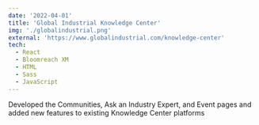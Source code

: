 ```yaml
---
date: '2022-04-01'
title: 'Global Industrial Knowledge Center'
img: './globalindustrial.png'
external: 'https://www.globalindustrial.com/knowledge-center'
tech:
  - React
  - Bloomreach XM
  - HTML
  - Sass
  - JavaScript
---
```


Developed the Communities, Ask an Industry Expert, and Event pages and added new features to existing Knowledge Center platforms